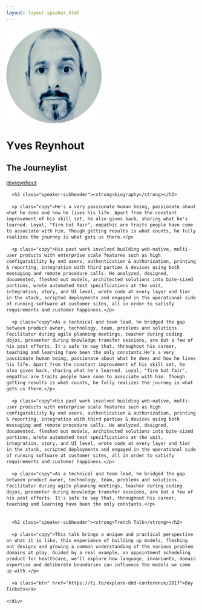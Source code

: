 ```yaml
---
layout: layout-speaker.html
---
```


<div class="container section featured-speaker">
  <div class="row">
    <div class="col-xs-12 col-sm-2 img-container">
      <img class="speaker-page-img" src="../img/speakers/Yves-Reynhout-ON.png" />
      </div>
    <div class="col-xs-12 col-sm-10 copy-container">
      <h1 class="speaker-header">Yves Reynhout</h1>
      <h2 class="speaker-subtitle">The Journeylist</h2>
      <p class="copy"><a class="speaker-handle" href="https://twitter.com/@yreynhout" target="_blank">@yreynhout</a></p>

      <h2 class="speaker-subheader"><strong>biography</strong></h2>

      <p class="copy">He's a very passionate human being, passionate about what he does and how he lives his life. Apart from the constant improvement of his skill set, he also gives back, sharing what he's learned. Loyal, "firm but fair", empathic are traits people have come to associate with him. Though getting results is what counts, he fully realizes the journey is what gets us there.</p>

      <p class="copy">His past work involved building web-native, multi-user products with enterprise scale features such as high configurability by end users, authentication & authorization, printing & reporting, integration with third parties & devices using both messaging and remote procedure calls. He analyzed, designed, documented, fleshed out models, architected solutions into bite-sized portions, wrote automated test specifications at the unit, integration, story, and UI level, wrote code at every layer and tier in the stack, scripted deployments and engaged in the operational side of running software at customer sites, all in order to satisfy requirements and customer happiness.</p>

      <p class="copy">As a technical and team lead, he bridged the gap between product owner, technology, team, problems and solutions. Facilitator during agile planning meetings, teacher during coding dojos, presenter during knowledge transfer sessions, are but a few of his past efforts. It's safe to say that, throughout his career, teaching and learning have been the only constants.He's a very passionate human being, passionate about what he does and how he lives his life. Apart from the constant improvement of his skill set, he also gives back, sharing what he's learned. Loyal, "firm but fair", empathic are traits people have come to associate with him. Though getting results is what counts, he fully realizes the journey is what gets us there.</p>

      <p class="copy">His past work involved building web-native, multi-user products with enterprise scale features such as high configurability by end users, authentication & authorization, printing & reporting, integration with third parties & devices using both messaging and remote procedure calls. He analyzed, designed, documented, fleshed out models, architected solutions into bite-sized portions, wrote automated test specifications at the unit, integration, story, and UI level, wrote code at every layer and tier in the stack, scripted deployments and engaged in the operational side of running software at customer sites, all in order to satisfy requirements and customer happiness.</p>

      <p class="copy">As a technical and team lead, he bridged the gap between product owner, technology, team, problems and solutions. Facilitator during agile planning meetings, teacher during coding dojos, presenter during knowledge transfer sessions, are but a few of his past efforts. It's safe to say that, throughout his career, teaching and learning have been the only constants.</p>


      <h2 class="speaker-subheader"><strong>Trench Talk</strong></h2>

      <p class="copy">This talk brings a unique and practical perspective on what it is like, this experience of building up models, fleshing out designs and growing a common understanding of the various problem domains at play. Guided by a real example, an appointment scheduling product for healthcare, we'll explore how language, invariants, domain expertise and deliberate boundaries can influence the models we come up with.</p>

      <a class="btn" href="https://ti.to/explore-ddd-conference/2017">Buy Tickets</a>

    </div>
</div>
</div>
